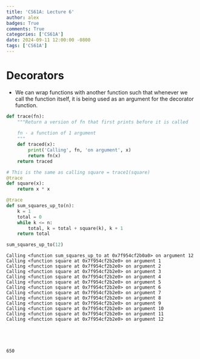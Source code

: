 ```yaml
---
title: 'CS61A: Lecture 6'
author: alex
badges: True
comments: True
categories: ['CS61A']
date: 2024-09-11 12:00:00 -0800
tags: ['CS61A']
---
```


# Decorators
- We can wrap functions with another function such that whenever we call the function itself, it is being used as an argument for the decorator function.


```python
def trace(fn):
    """Return a version of fn that first prints before it is called
    
    fn - a function of 1 argument
    """
    def traced(x):
        print('Calling', fn, 'on argument', x)
        return fn(x)
    return traced

# This is the same as calling square = trace1(square)
@trace
def square(x):
    return x * x

@trace
def sum_squares_up_to(n):
    k = 1
    total = 0
    while k <= n:
        total, k = total + square(k), k + 1
    return total

sum_squares_up_to(12)
```

    Calling <function sum_squares_up_to at 0x7f954cf2b0a0> on argument 12
    Calling <function square at 0x7f954cf2b2e0> on argument 1
    Calling <function square at 0x7f954cf2b2e0> on argument 2
    Calling <function square at 0x7f954cf2b2e0> on argument 3
    Calling <function square at 0x7f954cf2b2e0> on argument 4
    Calling <function square at 0x7f954cf2b2e0> on argument 5
    Calling <function square at 0x7f954cf2b2e0> on argument 6
    Calling <function square at 0x7f954cf2b2e0> on argument 7
    Calling <function square at 0x7f954cf2b2e0> on argument 8
    Calling <function square at 0x7f954cf2b2e0> on argument 9
    Calling <function square at 0x7f954cf2b2e0> on argument 10
    Calling <function square at 0x7f954cf2b2e0> on argument 11
    Calling <function square at 0x7f954cf2b2e0> on argument 12





    650


